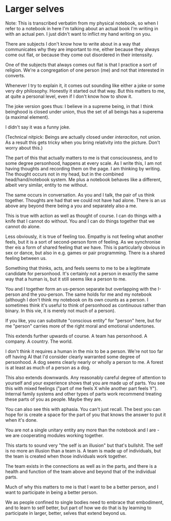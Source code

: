 # Larger selves

Note: This is transcribed verbatim from my physical notebook, so when I refer to a notebook in here I'm talking about an actual book I'm writing in with an actual pen. I just didn't want to inflict my hand writing on you.

There are subjects I don't know how to write about in a way that communicates why they are important to me, either because they always come out flat, or because they come out disordered in their intenssity.

One of the subjects that always comes out flat is that I practice a sort of religion. We're a congregation of one person (me) and not that interested in converts.

Whenever I try to explain it, it comes out sounding like either a joke or some very dry philosophy. Honestly it started out that way. But this matters to me, at quite a personal level, even if I don't know how to show it.

The joke version goes thus: I believe in a supreme being, in that I think beinghood is closed under union, thus the set of all beings has a superema (a maximal element).

I didn't say it was a funny joke.

(Technical nitpick: Beings are actually closed under *interaciton*, not union. As a result this gets tricky when you bring relativity into the picture. Don't worry about this.)


The part of this that actually matters to me is that consciousness, and to some degree personhood, happens at every scale. As I write this, I am not having thoughts and recording them on the page. I am thinking by writing. The thought occurs not in my head, but in the combined head/hand/notebook system. Me plus a notebook behaves like a different, albeit very similar, entity to me without.

The same occurs in conversation. As you and I talk, the pair of us think together. Thoughts are had that we could not have had alone. There is an *us* above any beyond there being a you and separately also a me.

This is true with action as well as thought of course. I can do things with a knife that I cannot do without. You and I can do things together that we cannot do alone.

Less obviously, it is true of feeling too. Empathy is not feeling what another feels, but it is a sort of second-person form of feeling. As we synchronise ther eis a form of shared feeling that *we* have. This is particularly obvious in sex or dance, but also in e.g. games or pair programming. There is a shared feeling between us.

Something that thinks, acts, and feels seems to me to be a legitimate candidate for personhood. It's certainly not a person in exactly the same way that a human is, but it still seems like a person to me.

You and I together form an us-person separate but overlapping with the I-person and the you-person. The same holds for me and my notebook (although I don't think my notebook on its own counts as a person. I sometimes think it's useful to think of personhood as continuous rather than binary. In this vie, it is merely not much of a person).

If you like, you can substitute "conscious entity" for "person" here, but for me "person" carries more of the right moral and emotional undertones.

This extends further upwards of course. A team has personhood. A company. A country. The world.

I don't think it requires a human in the mix to be a person. We're not too far off having AI that I'd consider clearly warranted some degree of personhood. A dog seems clearly nearly or wholly a person to me. A forest is at least as much of a person as a dog.

This also extends downwards. Any reasonably careful degree of attention to yourself and your experience shows that you are made up of parts. You see this with mixed feelings ("part of me feels X while another part feels Y"). Internal family systems and other types of parts work recommend treating these parts of you as people. Maybe they are.

You can also see this with aphasia. You can't just recall. The best you can hope for is create a space for the part of you that knows the answer to put it when it's done.

You are not a single unitary entity any more than the notebook and I are - we are cooperating modules working together.

This starts to sound very "the self is an illusion" but that's bullshit. The self is no more an illusion than a team is. A team is made up of individuals, but the team is created when those individuals work together.

The team exists in the connections as well as in the parts, and there is a health and function of the team above and beyond that of the individual parts.

Much of why this matters to me is that I want to be a better person, and I want to participate in being a better person.

We as people confined to single bodies need to embrace that embodiment, and to learn to self better, but part of how we do that is by learning to participate in larger, better, selves that extend beyond us.
